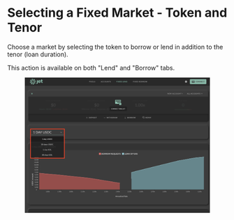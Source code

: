 # Selecting a Fixed Market - Token and Tenor

Choose a market by selecting the token to borrow or lend in addition to the tenor (loan duration).

This action is available on both "Lend" and "Borrow" tabs.

<figure><img src="../../.gitbook/assets/image (9) (2).png" alt=""><figcaption></figcaption></figure>

